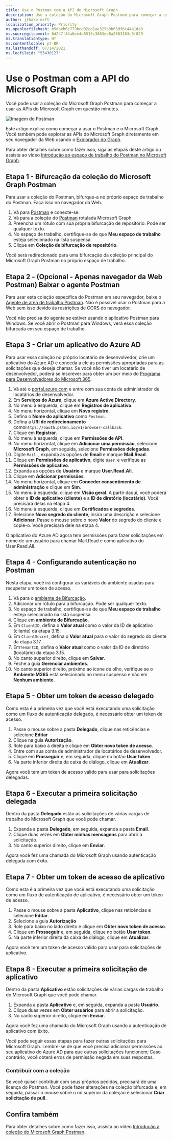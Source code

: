 ```yaml
---
title: Use o Postman com a API do Microsoft Graph
description: Use a coleção do Microsoft Graph Postman para começar a usar as APIs do Microsoft Graph em questão minutos.
author: jthake-msft
localization_priority: Priority
ms.openlocfilehash: b5dbeb6c779bcd02cd1ae329b3b63df6c44a1da8
ms.sourcegitcommit: 6d247f44a6ee4d8515c3863ee8a2683163c9f829
ms.translationtype: HT
ms.contentlocale: pt-BR
ms.lasthandoff: 07/14/2021
ms.locfileid: "53430127"
---
```

# <a name="use-postman-with-the-microsoft-graph-api"></a>Use o Postman com a API do Microsoft Graph

Você pode usar a coleção do Microsoft Graph Postman para começar a usar as APIs do Microsoft Graph em questão minutos.

![Imagem do Postman](images/postman-screenshot.png)

Este artigo explica como começar a usar o Postman e o Microsoft Graph. Você também pode explorar as APIs do Microsoft Graph diretamente em seu navegador da Web usando o [Explorador do Graph](https://developer.microsoft.com/graph/graph-explorer).

Para obter detalhes sobre como fazer isso, siga as etapas deste artigo ou assista ao vídeo [Introdução ao espaço de trabalho do Postman no Microsoft Graph](https://youtu.be/3RTHY3jScmA).

## <a name="step-1---forking-the-microsoft-graph-postman-collection"></a>Etapa 1 - Bifurcação da coleção do Microsoft Graph Postman

Para usar a coleção do Postman, bifurque-a no próprio espaço de trabalho do Postman. Faça isso no navegador da Web.

1. Vá para [Postman](https://www.postman.com/) e conecte-se.
1. Vá para a coleção do [Postman](https://www.postman.com/microsoftgraph/workspace/microsoft-graph/collection/455214-085f7047-1bec-4570-9ed0-3a7253be148c/fork) rotulada Microsoft Graph.
1. Preencha um rótulo com sua própria bifurcação de repositório. Pode ser qualquer texto.
1. No espaço de trabalho, certifique-se de que **Meu espaço de trabalho** esteja selecionado na lista suspensa.
1. Clique em **Coleção de bifurcação de repositório**.

Você será redirecionado para uma bifurcação da coleção principal do Microsoft Graph Postman no próprio espaço de trabalho.

## <a name="step-2---optional---postman-web-browser-only-download-the-postman-agent"></a>Etapa 2 - (Opcional - Apenas navegador da Web Postman) Baixar o agente Postman

Para usar esta coleção específica do Postman em seu navegador, baixe o [Agente de área de trabalho Postman](https://www.postman.com/downloads). Não é possível usar o Postman para a Web sem isso devido às restrições de CORS do navegador.

Você não precisa do agente se estiver usando o aplicativo Postman para Windows. Se você abrir o Postman para Windows, verá essa coleção bifurcada em seu espaço de trabalho.

## <a name="step-3---create-an-azure-ad-application"></a>Etapa 3 - Criar um aplicativo do Azure AD

Para usar essa coleção no próprio locatário de desenvolvedor, crie um aplicativo do Azure AD e conceda a ele as permissões apropriadas para as solicitações que deseja chamar. Se você não tiver um locatário de desenvolvedor, poderá se inscrever para obter um por meio do [Programa para Desenvolvedores do Microsoft 365](https://developer.microsoft.com/microsoft-365/dev-program).

1. Vá até o [portal.azure.com](https://portal.azure.com/) e entre com sua conta de administrador de locatários de desenvolvedor.
1. Em **Serviços do Azure**, clique em **Azure Active Directory**.
1. No menu à esquerda, clique em **Registros de aplicativo**.
1. No menu horizontal, clique em **Novo registro**.
1. Defina o **Nome do aplicativo** como `Postman`.
1. Defina a **URI de redirecionamento** como`https://oauth.pstmn.io/v1/browser-callback`.
1. Clique em **Registrar**.
1. No menu à esquerda, clique em **Permissões de API**.
1. No menu horizontal, clique em **Adicionar uma permissão**, selecione **Microsoft Graph**, em seguida, selecione **Permissões delegadas**.
1. Digite `Mail.`, expanda as opções de **Email** e marque **Mail.Read**.
1. Clique em **Permissões de aplicativo**, digite `User.`e verifique as **Permissões de aplicativo**.
1. Expanda as opções de **Usuário** e marque **User.Read.All**.
1. Clique em **Adicionar permissões**.
1. No menu horizontal, clique em **Conceder consentimento de administração** e clique em **Sim**.
1. No menu à esquerda, clique em **Visão geral**. A partir daqui, você poderá obter a **ID de aplicativo (cliente)** e a **ID de diretório (locatário)**. Você precisará delas na etapa 4.
1. No menu à esquerda, clique em **Certificados e segredos**.
1. Selecione **Novo segredo do cliente**, insira uma descrição e selecione **Adicionar**. Passe o mouse sobre o novo **Valor** do segredo do cliente e copie-o. Você precisará dele na etapa 4.

O aplicativo do Azure AD agora tem permissões para fazer solicitações em nome de um usuário para chamar Mail.Read e como aplicativo do User.Read.All.

## <a name="step-4---configuring-authentication-in-postman"></a>Etapa 4 - Configurando autenticação no Postman

Nesta etapa, você irá configurar as variáveis do ambiente usadas para recuperar um token de acesso.

1. Vá para o [ambiente de Bifurcação](https://www.postman.com/microsoftgraph/workspace/microsoft-graph/environment/455214-efbc69b2-69bd-402e-9e72-850b3a49bb21/fork).
1. Adicionar um rótulo para a bifurcação. Pode ser qualquer texto.
1. No espaço de trabalho, certifique-se de que **Meu espaço de trabalho** esteja selecionado na lista suspensa.
1. Clique em **ambiente de Bifurcação**.
1. Em `ClientID`, defina o **Valor atual** como o valor da ID de aplicativo (cliente) da etapa 3.15.
1. Em `ClientSecret`, defina o **Valor atual** para o valor do segredo do cliente da etapa 3.17.
1. Em`TenantID`, defina o **Valor atual** como o valor da ID de diretório (locatário) da etapa 3.15.
1. No canto superior direito, clique em **Salvar**.
1. Feche a guia **Gerenciar ambientes**.
1. No canto superior direito, próximo ao ícone de olho, verifique se o **Ambiente M365** está selecionado no menu suspenso e não em **Nenhum ambiente**.

## <a name="step-5---get-a-delegated-access-token"></a>Etapa 5 - Obter um token de acesso delegado

Como esta é a primeira vez que você está executando uma solicitação como um fluxo de autenticação delegado, é necessário obter um token de acesso.

1. Passe o mouse sobre a pasta **Delegado**, clique nas reticências e selecione **Editar**
1. Clique na guia **Autorização**.
1. Role para baixo à direita e clique em **Obter novo token de acesso**.
1. Entre com sua conta de administrador de locatários de desenvolvedor.
1. Clique em **Prosseguir** e, em seguida, clique no botão **Usar token**.
1. Na parte inferior direita da caixa de diálogo, clique em **Atualizar**.

Agora você tem um token de acesso válido para usar para solicitações delegadas.

## <a name="step-6---run-your-first-delegated-request"></a>Etapa 6 - Executar a primeira solicitação delegada

Dentro da pasta **Delegado** estão as solicitações de várias cargas de trabalho do Microsoft Graph que você pode chamar.

1. Expanda a pasta **Delegado**, em seguida, expanda a pasta **Email**.
1. Clique duas vezes em **Obter minhas mensagens** para abrir a solicitação.
1. No canto superior direito, clique em **Enviar**.

Agora você fez uma chamada do Microsoft Graph usando autenticação delegada com êxito.

## <a name="step-7---get-an-application-access-token"></a>Etapa 7 - Obter um token de acesso de aplicativo

Como esta é a primeira vez que você está executando uma solicitação como um fluxo de autenticação de aplicativo, é necessário obter um token de acesso.

1. Passe o mouse sobre a pasta **Aplicativo**, clique nas reticências e selecione **Editar**.
1. Selecione a guia **Autorização**
1. Role para baixo no lado direito e clique em **Obter novo token de acesso**.
1. Clique em **Prosseguir** e, em seguida, clique no botão **Usar token**.
1. Na parte inferior direita da caixa de diálogo, clique em **Atualizar**.

Agora você tem um token de acesso válido para usar para solicitações de aplicativo.

## <a name="step-8---run-your-first-application-request"></a>Etapa 8 - Executar a primeira solicitação de aplicativo

Dentro da pasta **Aplicativo** estão solicitações de várias cargas de trabalho do Microsoft Graph que você pode chamar.

1. Expanda a pasta **Aplicativo** e, em seguida, expanda a pasta **Usuário**.
1. Clique duas vezes em **Obter usuários** para abrir a solicitação.
1. No canto superior direito, clique em **Enviar**.

Agora você fez uma chamada do Microsoft Graph usando a autenticação de aplicativo com êxito.

Você pode seguir essas etapas para fazer outras solicitações para Microsoft Graph. Lembre-se de que você precisa adicionar permissões ao seu aplicativo do Azure AD para que outras solicitações funcionem; Caso contrário, você obterá erros de permissão negada em suas respostas.

### <a name="contribute-to-the-collection"></a>Contribuir com a coleção

Se você quiser contribuir com seus próprios pedidos, precisará de uma licença do Postman. Você pode fazer alterações na coleção bifurcada e, em seguida, passar o mouse sobre o nó superior da coleção e selecionar **Criar solicitação de pull**.

## <a name="see-also"></a>Confira também

Para obter detalhes sobre como fazer isso, assista ao vídeo [Introdução à coleção do Microsoft Graph Postman](https://youtu.be/3RTHY3jScmA).

